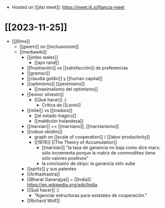 - Hosted on [[jitsi meet]]: https://meet.jit.si/flancia-meet

# [[2023-11-25]]

- [[j0lms]]
  - [[gwern]] on [[inclusionism]]
  - [[mediawiki]]
    - [[jimbo wales]]
      - [[ayn rand]]
    - [[frustración]] vs [[satisfacción]] de preferencias
    - [[gramsci]]
    - [[claudia goldin]] y [[human capital]]
    - [[optimismo]] [[pesimismo]]
      - [[maximalismo del optimismo]]
    - [[leonor silvestri]]
      - [[Qué hacer]] :)
        - Crítica de [[Lenin]]
    - [[milei]] vs [[maduro]]
      - [[el estado mágico]]
      - [[maldición holandesa]]
    - [[marxian]] == [[marxiano]], [[marxianismo]]
    - [[nobuo okishio]]
      - graph on [[scale of cooperation]] / [[labor productivity]]
      - [[1976]] [[The Theory of Accumulation]]
        - [[marxian]] "la tasa de ganancia no baja como dice marx; sólo incrementa porque la matriz de commodities tiene sólo valores positivos"
        - la conclusión de okiyo: la ganancia sólo sube
    - [[spritz]] y sus patentes
    - [[Arthashastra]]
    - [[Bharat Ganarajya]] ~ [[India]]: https://en.wikipedia.org/wiki/India
    - [[Qué hacer]] :)
      - "Agenciar estructuras para-estatales de cooperación."
    - [[Richard Wolf]]
